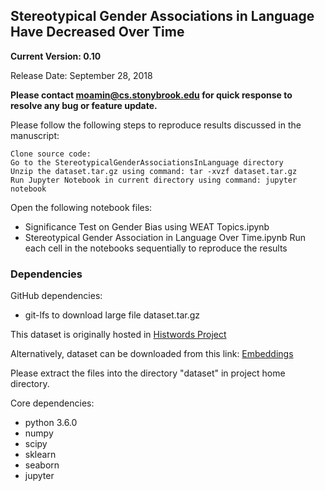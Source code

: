 ## Stereotypical Gender Associations in Language Have Decreased Over Time

**__Current Version: 0.10__**

Release Date: September 28, 2018  

**Please contact moamin@cs.stonybrook.edu for quick response to resolve any bug or feature update.**

Please follow the following steps to reproduce results discussed in the manuscript:
```
Clone source code:
Go to the StereotypicalGenderAssociationsInLanguage directory
Unzip the dataset.tar.gz using command: tar -xvzf dataset.tar.gz
Run Jupyter Notebook in current directory using command: jupyter notebook
```  

Open the following notebook files: 
  *  Significance Test on Gender Bias using WEAT Topics.ipynb
  *  Stereotypical Gender Association in Language Over Time.ipynb
Run each cell in the notebooks sequentially to reproduce the results

### Dependencies

GitHub dependencies:
  * git-lfs to download large file dataset.tar.gz

This dataset is originally hosted in [Histwords Project](https://nlp.stanford.edu/projects/histwords/)

Alternatively, dataset can be downloaded from this link: [Embeddings](http://snap.stanford.edu/historical_embeddings/eng-all_sgns.zip)

Please extract the files into the directory "dataset" in project home directory.

Core dependencies:
  * python 3.6.0
  * numpy 
  * scipy 
  * sklearn
  * seaborn
  * jupyter



